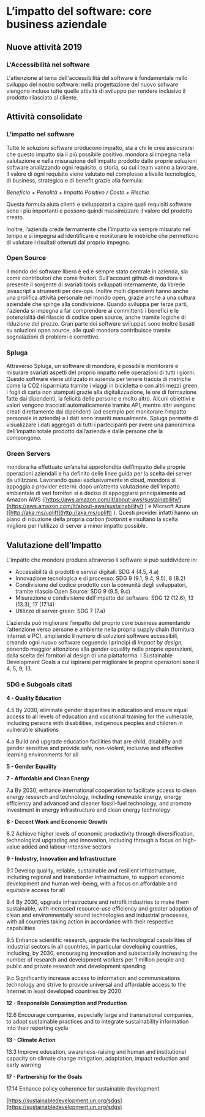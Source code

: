 # L’impatto del software: core business aziendale

## Nuove attività 2019

### L'Accessibilità nel software

L'attenzione al tema dell'accessibilità del software è fondamentale nello sviluppo del nostro software: nella progettazione del nuovo sofware viengono incluse tutte quelle attività di sviluppo per rendere inclusivo il prodotto rilasciato al cliente.


## Attività consolidate

### L'impatto nel software

Tutte le soluzioni software producono impatto, sta a chi le crea assicurarsi che questo impatto sia il più possibile positivo. mondora si impegna nella valutazione e nella misurazione dell’impatto prodotto dalle proprie soluzioni software analizzando ogni requisito, o storia, su cui i team vanno a lavorare. Il valore di ogni requisito viene valutato nel complesso a livello tecnologico, di business, strategico e di benefit grazie alla formula:

_Beneficio + Penalità + Impatto Positivo / Costo + Rischio_

Questa formula aiuta clienti e sviluppatori a capire quali requisiti software sono i più importanti e possono quindi massimizzare il valore del prodotto creato.

Inoltre, l’azienda crede fermamente che l’impatto va sempre misurato nel tempo e si impegna ad identificare e monitorare le metriche che permettono di valutare i risultati ottenuti dal proprio impegno.

### Open Source

Il mondo del software libero è ed è sempre stato centrale in azienda, sia come contributori che come fruitori. Sull'account github di mondora è presente il sorgente di svariati tools sviluppati internamente, da librerie javascript a strumenti per dev-ops. Inoltre molti dipendenti hanno anche una prolifica attività personale nel mondo open, grazie anche a una cultura aziendale che spinge alla condivisione. Quando sviluppa per terze parti, l'azienda si impegna a far comprendere ai committenti i benefici e le potenzialità del rilascio di codice open source, anche tramite logiche di riduzione del prezzo. Gran parte dei software sviluppati sono inoltre basati su soluzioni open source, alle quali mondora contribuisce tramite segnalazioni di problemi e correttive.

### Spluga

Attraverso Spluga, un software di mondora, è possibile monitorare e misurare svariati aspetti del proprio impatto nelle operazioni di tutti i giorni. Questo software viene utilizzato in azienda per tenere traccia di metriche come la CO2 risparmiata tramite i viaggi in bicicletta o con altri mezzi green, i fogli di carta non stampati grazie alla digitalizzazione, le ore di formazione fatte dai dipendenti, la felicità delle persone e molto altro. Alcuni obiettivi e valori vengono tracciati automaticamente tramite API, mentre altri vengono creati direttamente dai dipendenti \(ad esempio per monitorare l’impatto personale in azienda\) e i dati sono inseriti manualmente. Spluga permette di visualizzare i dati aggregati di tutti i partecipanti per avere una panoramica dell’impatto totale prodotto dall’azienda e dalle persone che la compongono.

### Green Servers

mondora ha effettuato un’analisi approfondita dell’impatto delle proprie operazioni aziendali e ha definito delle linee guida per la scelta dei server da utilizzare. Lavorando quasi esclusivamente in cloud, mondora si appoggia a provider esterni: dopo un’attenta valutazione dell’impatto ambientale di vari fornitori si è deciso di appoggiarsi principalmente ad Amazon AWS \([https://aws.amazon.com/it/about-aws/sustainability/](https://aws.amazon.com/it/about-aws/sustainability/) \) e Micrsoft Azure \([http://aka.ms/uplift](http://aka.ms/uplift) \). Questi provider infatti hanno un piano di riduzione della propria _carbon footprint_ e risultano la scelta migliore per l’utilizzo di server a minor impatto possible.

## Valutazione dell’Impatto

L’impatto che mondora produce attraverso il software si può suddividere in:

* Accessibilità di prodotti  e servizi digitali: SDG 4 \(4.5, 4.a\)
* Innovazione tecnologica e di processo: SDG 9 \(9.1, 9.4, 9.5\), 8 \(8.2\)
* Condivisione del codice prodotto con la comunità degli sviluppatori, tramite rilascio Open Source: SDG 9 \(9.5, 9.c\)
* Misurazione e condivisione dell’impatto del software: SDG 12 \(12.6\), 13 \(13.3\), 17 \(17.14\)
* Utilizzo di server green: SDG 7 \(7.a\)

L’azienda può migliorare l’impatto del proprio core business aumentando l’attenzione verso persone e ambiente nella propria supply chain \(fornitura internet e PC\), ampliando il numero di soluzioni software accessibili, creando ogni nuovo software seguendo i principi di _impact by design_, ponendo maggior attenzione alla gender equality nelle proprie operazioni, dalla scelta dei fornitori al design di una piattaforma. I Sustainable Development Goals a cui ispirarsi per migliorare le proprie operazioni sono il 4, 5, 9, 13.

### SDG e Subgoals citati

**4 - Quality Education**

4.5 By 2030, eliminate gender disparities in education and ensure equal access to all levels of education and vocational training for the vulnerable, including persons with disabilities, indigenous peoples and children in vulnerable situations

4.a Build and upgrade education facilities that are child, disability and gender sensitive and provide safe, non-violent, inclusive and effective learning environments for all

**5 - Gender Equality**

**7 - Affordable and Clean Energy**

7.a By 2030, enhance international cooperation to facilitate access to clean energy research and technology, including renewable energy, energy efficiency and advanced and cleaner fossil-fuel technology, and promote investment in energy infrastructure and clean energy technology

**8 - Decent Work and Economic Growth**

8.2 Achieve higher levels of economic productivity through diversification, technological upgrading and innovation, including through a focus on high-value added and labour-intensive sectors

**9 - Industry, Innovation and Infrastructure**

9.1 Develop quality, reliable, sustainable and resilient infrastructure, including regional and transborder infrastructure, to support economic development and human well-being, with a focus on affordable and equitable access for all

9.4 By 2030, upgrade infrastructure and retrofit industries to make them sustainable, with increased resource-use efficiency and greater adoption of clean and environmentally sound technologies and industrial processes, with all countries taking action in accordance with their respective capabilities

9.5 Enhance scientific research, upgrade the technological capabilities of industrial sectors in all countries, in particular developing countries, including, by 2030, encouraging innovation and substantially increasing the number of research and development workers per 1 million people and public and private research and development spending

9.c Significantly increase access to information and communications technology and strive to provide universal and affordable access to the Internet in least developed countries by 2020

**12 - Responsible Consumption and Production**

12.6 Encourage companies, especially large and transnational companies, to adopt sustainable practices and to integrate sustainability information into their reporting cycle

**13 - Climate Action**

13.3 Improve education, awareness-raising and human and institutional capacity on climate change mitigation, adaptation, impact reduction and early warning

**17 - Partnership for the Goals**

17.14 Enhance policy coherence for sustainable development

[https://sustainabledevelopment.un.org/sdgs](https://sustainabledevelopment.un.org/sdgs)

